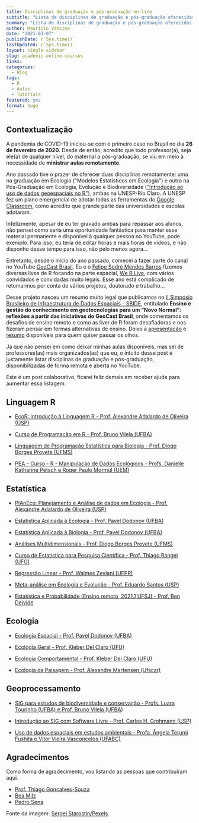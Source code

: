 ```yaml
---
title: Disciplinas de graduação e pós-graduação on-line 
subtitle: "Lista de disciplinas de graduação e pós-graduação oferecidas on-line"
summary: "Lista de disciplinas de graduação e pós-graduação oferecidas on-line"
author: Maurício Vancine
date: "2021-03-07"
publishDate: r`Sys.time()` 
lastUpdated: r`Sys.time()`
layout: single-sidebar
slug: academic-online-courses
links:
categories:
  - Blog
tags:
  - R
  - Aulas
  - Tutoriais
featured: yes
format: hugo
---
```




## Contextualização

A pandemia de COVID-19 iniciou-se com o primeiro caso no Brasil no dia **26 de fevereiro de 2020**. Desde de então, acredito que todo professor(a), seja ele(a) de qualquer nível, do maternal a pós-graduação, se viu em meio à necessidade de **ministrar aulas remotamente**.

Ano passado tive o prazer de oferecer duas disciplinas remotamente: uma na graduação em Ecologia ("Modelos Estatísticos em Ecologia") e outra na Pós-Graduação em Ecologia, Evolução e Biodiversidade (["Introdução ao uso de dados geoespaciais no R"](https://mauriciovancine.github.io/pt/courses/course-geospatial-analisys-r/)), ambas na UNESP-Rio Claro. A UNESP fez um plano emergencial de adotar todas as ferramentas do [Google Classroom](https://classroom.google.com), como acredito que grande parte das universidades e escolas adotaram.

Infelizmente, apesar de eu ter gravado ambas para repassar aos alunos, não pensei como seria uma oportunidade fantástica para manter esse material permanente e disponível à qualquer pessoa no YouTube, pode exemplo. Para isso, eu teria de editar horas e mais horas de vídeos, e não disponho desse tempo para isso, não pelo menos agora...

Entretanto, desde o início do ano passado, comecei a fazer parte do canal no YouTube [GeoCast Brasil](https://www.youtube.com/channel/UCLAeX4dyujMoy4xqHvxSDpQ). Eu e o [Felipe Sodré Mendes Barros](https://felipesbarros.github.io/) fizemos diversas lives de R focando na parte espacial, [We R Live](https://mauriciovancine.github.io/pt/video/werlive/), com vários convidados e convidadas muito legais. Esse ano está complicado de retomarmos por conta de vários projetos, doutorado e trabalho... 

Desse projeto nasceu um resumo muito legal que publicamos no [II Simpósio Brasileiro de Infraestrutura de Dados Espaciais - SBIDE](https://inde.gov.br/simposio-12-anos/sbide-home.html), entitulado **Ensino e gestão do conhecimento em geotecnologias para um “Novo Normal”: reflexões a partir das iniciativas do GeoCast Brasil**, onde comentamos os desafios de ensino remoto e como as liver de R foram desafiadoras e nos fizeram pensar em formas alternativas de ensino. Deixo a [apresentação](https://mauriciovancine.github.io/slides/talk-sbide.pdf) e [resumo](https://mauriciovancine.github.io/pdf/2021-anais-sbide.pdf) disponíveis para quem quiser passar os olhos.

Já que não pensei em como deixar minhas aulas disponíveis, mas sei de professores(as) mais organizados(as) que eu, o intuito desse post é justamente listar disciplinas de graduação e pós-graduação, disponibilizadas de forma remota e aberta no YouTube. 

Este é um post colaborativo, ficarei feliz demais em receber ajuda para aumentar essa listagem.

## Linguagem R

- [EcoR: Introdução à Linguagem R - Prof. Alexandre Adalardo de Oliveira (USP)](https://youtube.com/playlist?list=PLg7_KQP14uSF8SRTbha-ezqu4lH-ATxb3)

- [Curso de Programação em R - Prof. Bruno Vilela (UFBA)](https://youtube.com/playlist?list=PL3U7PUKvYnzAZAEoFcjGLVkIML2ZGGl6t)

- [Linguagem de Programação Estatística para Biologia - Prof. Diogo Borges Provete (UFMS)](https://youtube.com/playlist?list=PLy2rjqiD2VP6p7RNCZ7lGU4j3CqjJDuWX)

- [PEA - Curso - R - Manipulação de Dados Ecológicos - Profs. Danielle Katharine Petsch e Roger Paulo Mormul (UEM)](https://www.youtube.com/playlist?list=PLukH_mmOY4zpd1B83Cuo7vhK17lhTDrw1)

## Estatística

- [PlAnEco: Planejamento e Análise de dados em Ecologia - Prof. Alexandre Adalardo de Oliveira (USP)](https://youtube.com/playlist?list=PLg7_KQP14uSGMKE9bmnVINkB4TXMdv0XO)

- [Estatística Aplicada à Ecologia - Prof. Pavel Dodonov (UFBA)](https://www.youtube.com/playlist?list=PL3U7PUKvYnzCiT8rb3Tv25R-dZo6YYzut)

- [Estatística Aplicada à Biologia - Prof. Pavel Dodonov (UFBA)](https://www.youtube.com/playlist?list=PL3U7PUKvYnzAtEU1znfx2MQTjirVVCs0Z)

- [Análises Multidimensionais - Prof. Diogo Borges Provete (UFMS)](https://www.youtube.com/playlist?list=PLy2rjqiD2VP5G6pqMo_QlWo7I3yu-uFTk)

- [Curso de Estatistica para Pesquisa Científica - Prof. Thiago Rangel (UFG)](http://estat.bio.br/)

- [Regressão Linear - Prof. Walmes Zeviani (UFPR)](https://www.youtube.com/channel/UCwVcL3wtVJNmgFZdNickiqw)

- [Meta-análise em Ecologia e Evolução -  Prof. Eduardo Santos (USP)](https://www.youtube.com/playlist?list=PL0kdakqHgSlb5wRkeqM3Vr6R9Db2LFXIt)

- [Estatística e Probabilidade (Ensino remoto, 2021.1 UFSJ) - Prof. Ben Deivide](https://www.youtube.com/playlist?list=PL-20Z1XFWKR1JGnotqkqH98I2xMrVqpv-)

## Ecologia

- [Ecologia Espacial - Prof. Pavel Dodonov (UFBA)](https://youtube.com/playlist?list=PL3U7PUKvYnzDPjJYBEzwVBqiQHcKYAiOd)

- [Ecologia Geral - Prof. Kleber Del Claro (UFU)](https://www.youtube.com/playlist?list=PL2T3g_8Bm49S-ATCZQ118JnjXjoIG_r1Z)

- [Ecologia Comportamental - Prof. Kleber Del Claro (UFU)](https://www.youtube.com/playlist?list=PL2T3g_8Bm49TbMxbXnC2u0qmO5CHPahH)

- [Ecologia da Paisagem - Prof. Alexandre Martensen (Ufscar)](https://www.needs.ufscar.br/ecologia-de-paisagens)

## Geoprocessamento 

- [SIG para estudos de biodiversidade e conservação - Profs. Luara Tourinho (UFBA) e Prof. Bruno Vilela (UFBA)](https://youtube.com/playlist?list=PLo25BjoudnByh9PGT8JqqFtwf2M5w8CxU)

- [Introdução ao SIG com Software Livre - Prof. Carlos H. Grohmann (USP)](https://www.youtube.com/playlist?list=PL9GztlLGb7RpQbw2_W9MxVdBfDtPKSy-G)

- [Uso de dados espaciais em estudos ambientais - Profa. Ângela Terumi Fushita e Vitor Vieira Vasconcelos (UFABC)](https://youtube.com/playlist?list=PLBvhnPO-uwWKPLXm1-ZUBk2Pr-0yIOWSz)

## Agradecimentos

Como forma de agradecimento, vou listando as pessoas que contribuíram aqui.

- [Prof. Thiago Gonçalves-Souza](https://thiagocalvesouza.wixsite.com/ecoffun)
- [Bea Milz](https://beatrizmilz.com/)
- [Pedro Sena](https://twitter.com/pedroasena)

Fonte da imagem: [Sergei Starostin/Pexels](https://www.pexels.com/pt-br/foto/computador-salgadinhos-memoria-lembranca-6636474).
